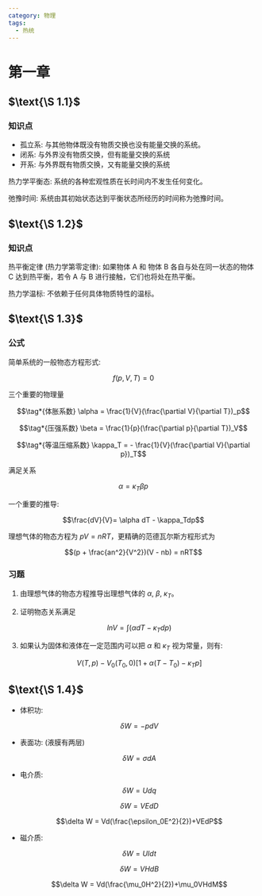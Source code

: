 ```yaml
---
category: 物理
tags:
  - 热统
---
```


# 第一章

## $\text{\S 1.1}$

### 知识点

- 孤立系: 与其他物体既没有物质交换也没有能量交换的系统。
- 闭系: 与外界没有物质交换，但有能量交换的系统
- 开系: 与外界既有物质交换，又有能量交换的系统

热力学平衡态: 系统的各种宏观性质在长时间内不发生任何变化。

弛豫时间: 系统由其初始状态达到平衡状态所经历的时间称为弛豫时间。

## $\text{\S 1.2}$

### 知识点

热平衡定律 (热力学第零定律): 如果物体 A 和 物体 B 各自与处在同一状态的物体 C 达到热平衡，若令 A 与 B 进行接触，它们也将处在热平衡。

热力学温标: 不依赖于任何具体物质特性的温标。

## $\text{\S 1.3}$

### 公式

简单系统的一般物态方程形式:

$$ f(p, V, T) = 0$$

三个重要的物理量

$$\tag*{体胀系数} \alpha = \frac{1}{V}(\frac{\partial V}{\partial T})_p$$

$$\tag*{压强系数} \beta = \frac{1}{p}(\frac{\partial p}{\partial T})_V$$

$$\tag*{等温压缩系数} \kappa_T = - \frac{1}{V}(\frac{\partial V}{\partial p})_T$$

满足关系

$$ \alpha = \kappa _T \beta p$$

一个重要的推导:

$$\frac{dV}{V}= \alpha dT - \kappa_Tdp$$

理想气体的物态方程为 $pV =nRT$，更精确的范德瓦尔斯方程形式为

$$(p + \frac{an^2}{V^2})(V - nb) = nRT$$

### 习题

1. 由理想气体的物态方程推导出理想气体的 $\alpha$, $\beta$, $\kappa _T$。

2. 证明物态关系满足

   $$ln V = \int(\alpha dT - \kappa _Tdp)$$

3. 如果认为固体和液体在一定范围内可以把 $\alpha$ 和 $\kappa _T$ 视为常量，则有:

   $$V(T, p) - V_0 (T_0, 0)[1+ \alpha (T - T_0)-\kappa_Tp]$$

## $\text{\S 1.4}$

- 体积功:

  $$\delta W = -pdV$$

- 表面功: (液膜有两层)

  $$\delta W = \sigma dA$$

- 电介质:

  $$\delta W = Udq$$

  $$\delta W = VEdD$$

  $$\delta W = Vd(\frac{\epsilon_0E^2}{2})+VEdP$$

- 磁介质:

  $$\delta W = UIdt$$

  $$\delta W = VHdB$$

  $$\delta W = Vd(\frac{\mu_0H^2}{2})+\mu_0VHdM$$
